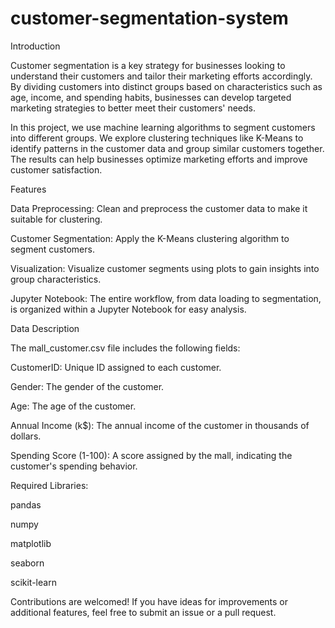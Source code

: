 # customer-segmentation-system

Introduction

Customer segmentation is a key strategy for businesses looking to understand their customers and tailor their marketing efforts accordingly. By dividing customers into distinct groups based on characteristics such as age, income, and spending habits, businesses can develop targeted marketing strategies to better meet their customers' needs.

In this project, we use machine learning algorithms to segment customers into different groups. We explore clustering techniques like K-Means to identify patterns in the customer data and group similar customers together. The results can help businesses optimize marketing efforts and improve customer satisfaction.


Features

Data Preprocessing: Clean and preprocess the customer data to make it suitable for clustering.

Customer Segmentation: Apply the K-Means clustering algorithm to segment customers.

Visualization: Visualize customer segments using plots to gain insights into group characteristics.

Jupyter Notebook: The entire workflow, from data loading to segmentation, is organized within a Jupyter Notebook for easy analysis.



Data Description

The mall_customer.csv file includes the following fields:

CustomerID: Unique ID assigned to each customer.

Gender: The gender of the customer.

Age: The age of the customer.

Annual Income (k$): The annual income of the customer in thousands of dollars.

Spending Score (1-100): A score assigned by the mall, indicating the customer's spending behavior.


Required Libraries:

pandas

numpy

matplotlib

seaborn

scikit-learn


Contributions are welcomed! If you have ideas for improvements or additional features, feel free to submit an issue or a pull request.
